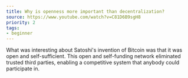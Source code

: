 ```yaml
---
title: Why is openness more important than decentralization?
source: https://www.youtube.com/watch?v=C81D6B9sgH8
priority: 2
tags:
- beginner
---
```


What was interesting about Satoshi's invention of Bitcoin was that it was open and self-sufficient. This open and self-funding network eliminated trusted third parties, enabling a competitive system that anybody could participate in.
